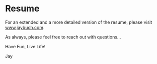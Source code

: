 # Resume
For an extended and a more detailed version of the resume, please visit www.jaybuch.com.

As always, please feel free to reach out with questions...

Have Fun, Live Life!

Jay
